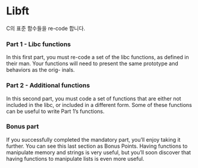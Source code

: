 # Libft
C의 표준 함수들을 re-code 합니다.


### Part 1 - Libc functions
In this first part, you must re-code a set of the libc functions, as defined in their man. Your functions will need to present the same prototype and behaviors as the orig- inals.

### Part 2 - Additional functions
In this second part, you must code a set of functions that are either not included in the libc, or included in a different form. Some of these functions can be useful to write Part 1’s functions.

### Bonus part
If you successfully completed the mandatory part, you’ll enjoy taking it further. You can see this last section as Bonus Points.
Having functions to manipulate memory and strings is very useful, but you’ll soon discover that having functions to manipulate lists is even more useful.
